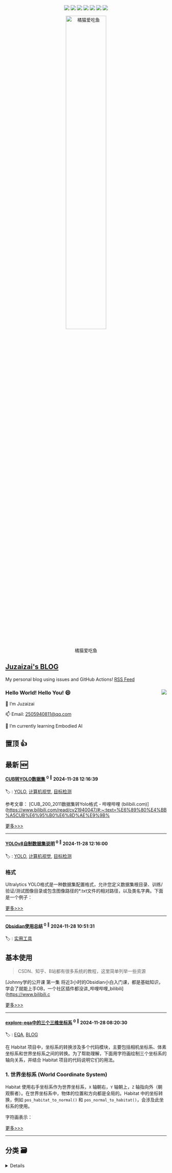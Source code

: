 

<p align='center'>
    <img src="https://badgen.net/badge/labels/9"/>
    <img src="https://badgen.net/github/issues/aqvq/aqvq"/>
    <img src="https://badgen.net/badge/last-commit/2024-11-28 14:28:37"/>
    <img src="https://badgen.net/github/forks/aqvq/aqvq"/>
    <img src="https://badgen.net/github/stars/aqvq/aqvq"/>
    <img src="https://badgen.net/github/watchers/aqvq/aqvq"/>
    <img src="https://badgen.net/github/release/aqvq/aqvq"/>
</p>



<p align='center'>
<a href='https://github.com/aqvq/aqvq/issues/5#issuecomment-2506161688'>
<img src='https://github.com/user-attachments/assets/7cd896fc-0b9c-40f6-bf9e-bbc62da11e7a' width='50%' alt='
橘猫爱吃鱼'>
</a>
</p>
<p align='center'>
<span>
橘猫爱吃鱼</span>
</p>

## [Juzaizai's BLOG](https://github.com/aqvq/aqvq)

My personal blog using issues and GitHub Actions! [RSS Feed](https://raw.githubusercontent.com/aqvq/aqvq/main/feed.xml) 

### Hello World! Hello You! 😄  <image align="right" src="https://github-readme-stats.vercel.app/api?username=aqvq&show_icons=true&hide_title=true&theme=gradient" />

🔭 I’m Juzaizai

📫 Email: 2505940811@qq.com

🌱 I’m currently learning Embodied AI

## 置顶 :thumbsup: 
## 最新 :new: 

#### [CUB转YOLO数据集](https://github.com/aqvq/aqvq/issues/4) <sup>0 :speech_balloon:</sup> 	 2024-11-28 12:16:39

:label: : [YOLO](https://github.com/aqvq/aqvq/labels/YOLO), [计算机视觉](https://github.com/aqvq/aqvq/labels/%E8%AE%A1%E7%AE%97%E6%9C%BA%E8%A7%86%E8%A7%89), [目标检测](https://github.com/aqvq/aqvq/labels/%E7%9B%AE%E6%A0%87%E6%A3%80%E6%B5%8B)

参考文章：
[CUB_200_2011数据集转Yolo格式 - 哔哩哔哩 (bilibili.com)](https://www.bilibili.com/read/cv21940047/#:~:text=%E6%89%80%E4%BB%A5CUB%E6%95%B0%E6%8D%AE%E9%9B%

[更多>>>](https://github.com/aqvq/aqvq/issues/4)

---


#### [YOLOv8自制数据集说明](https://github.com/aqvq/aqvq/issues/3) <sup>0 :speech_balloon:</sup> 	 2024-11-28 12:16:00

:label: : [YOLO](https://github.com/aqvq/aqvq/labels/YOLO), [计算机视觉](https://github.com/aqvq/aqvq/labels/%E8%AE%A1%E7%AE%97%E6%9C%BA%E8%A7%86%E8%A7%89), [目标检测](https://github.com/aqvq/aqvq/labels/%E7%9B%AE%E6%A0%87%E6%A3%80%E6%B5%8B)


### 格式

Ultralytics YOLO格式是一种数据集配置格式，允许您定义数据集根目录、训练/验证/测试图像目录或包含图像路径的*.txt文件的相对路径，以及类名字典。下面是一个例子：



[更多>>>](https://github.com/aqvq/aqvq/issues/3)

---


#### [Obsidian使用总结](https://github.com/aqvq/aqvq/issues/2) <sup>0 :speech_balloon:</sup> 	 2024-11-28 10:51:31

:label: : [实用工具](https://github.com/aqvq/aqvq/labels/%E5%AE%9E%E7%94%A8%E5%B7%A5%E5%85%B7)


## 基本使用

> CSDN、知乎、B站都有很多系统的教程，这里简单列举一些资源

[Johnny学的公开课 第一集 将近3小时的Obsidian小白入门课，都是基础知识，学会了就能上手OB，一个社区插件都没讲_哔哩哔哩_bilibili](https://www.bilibili.c

[更多>>>](https://github.com/aqvq/aqvq/issues/2)

---


#### [explore-eqa中的三个三维坐标系](https://github.com/aqvq/aqvq/issues/1) <sup>0 :speech_balloon:</sup> 	 2024-11-28 08:20:30

:label: : [EQA](https://github.com/aqvq/aqvq/labels/EQA), [BLOG](https://github.com/aqvq/aqvq/labels/BLOG)

在 Habitat 项目中，坐标系的转换涉及多个代码模块，主要包括相机坐标系、体素坐标系和世界坐标系之间的转换。为了帮助理解，下面用字符画绘制三个坐标系的轴向关系，并结合 Habitat 项目的代码说明它们的用法。

### 1. 世界坐标系 (World Coordinate System)
Habitat 使用右手坐标系作为世界坐标系，`X` 轴朝右，`Y` 轴朝上，`Z` 轴指向外（朝观察者）。在世界坐标系中，物体的位置和方向都是全局的。Habitat 中的坐标转换，例如 `pos_habitat_to_normal()` 和 `pos_normal_to_habitat()`，会涉及此坐标系的使用。

字符画表示：


[更多>>>](https://github.com/aqvq/aqvq/issues/1)

---


## 分类  :card_file_box: 
<details>
    <summary>
        Details
    </summary>


<details>
<summary>:+1:置顶	<sup>0:newspaper:</sup></summary>



</details>

<details>
<summary>:framed_picture:封面	<sup>1:newspaper:</sup></summary>

- [封面管理](https://github.com/aqvq/aqvq/issues/5)  <sup>1 :speech_balloon:</sup>  	 


</details>

<details>
<summary>BLOG	<sup>1:newspaper:</sup></summary>

- [explore-eqa中的三个三维坐标系](https://github.com/aqvq/aqvq/issues/1)  <sup>0 :speech_balloon:</sup>  	 


</details>

<details>
<summary>EQA	<sup>1:newspaper:</sup></summary>

- [explore-eqa中的三个三维坐标系](https://github.com/aqvq/aqvq/issues/1)  <sup>0 :speech_balloon:</sup>  	 


</details>

<details>
<summary>YOLO	<sup>2:newspaper:</sup></summary>

- [CUB转YOLO数据集](https://github.com/aqvq/aqvq/issues/4)  <sup>0 :speech_balloon:</sup>  	 
- [YOLOv8自制数据集说明](https://github.com/aqvq/aqvq/issues/3)  <sup>0 :speech_balloon:</sup>  	 


</details>

<details>
<summary>实用工具	<sup>1:newspaper:</sup></summary>

- [Obsidian使用总结](https://github.com/aqvq/aqvq/issues/2)  <sup>0 :speech_balloon:</sup>  	 


</details>

<details>
<summary>开源	<sup>0:newspaper:</sup></summary>



</details>

<details>
<summary>目标检测	<sup>2:newspaper:</sup></summary>

- [CUB转YOLO数据集](https://github.com/aqvq/aqvq/issues/4)  <sup>0 :speech_balloon:</sup>  	 
- [YOLOv8自制数据集说明](https://github.com/aqvq/aqvq/issues/3)  <sup>0 :speech_balloon:</sup>  	 


</details>

<details>
<summary>计算机视觉	<sup>2:newspaper:</sup></summary>

- [CUB转YOLO数据集](https://github.com/aqvq/aqvq/issues/4)  <sup>0 :speech_balloon:</sup>  	 
- [YOLOv8自制数据集说明](https://github.com/aqvq/aqvq/issues/3)  <sup>0 :speech_balloon:</sup>  	 


</details>


</details>    
